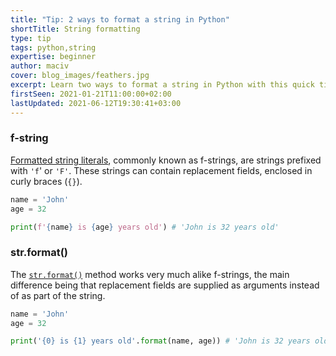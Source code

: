```yaml
---
title: "Tip: 2 ways to format a string in Python"
shortTitle: String formatting
type: tip
tags: python,string
expertise: beginner
author: maciv
cover: blog_images/feathers.jpg
excerpt: Learn two ways to format a string in Python with this quick tip.
firstSeen: 2021-01-21T11:00:00+02:00
lastUpdated: 2021-06-12T19:30:41+03:00
---
```


### f-string

[Formatted string literals](https://docs.python.org/3/reference/lexical_analysis.html?highlight=lexical%20analysis#formatted-string-literals), commonly known as f-strings, are strings prefixed with `'f`' or `'F'`. These strings can contain replacement fields, enclosed in curly braces (`{}`).

```py
name = 'John'
age = 32

print(f'{name} is {age} years old') # 'John is 32 years old'
```

### str.format()

The [`str.format()`](https://docs.python.org/3/library/stdtypes.html?highlight=str%20format#str.format) method works very much alike f-strings, the main difference being that replacement fields are supplied as arguments instead of as part of the string.

```py
name = 'John'
age = 32

print('{0} is {1} years old'.format(name, age)) # 'John is 32 years old'
```
